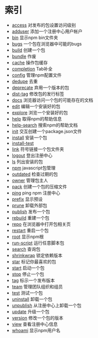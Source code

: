 #  索引
- [access](7.1/7.1.1.md) 对发布的包设置访问级别
- [adduser](7.1/7.1.2.md) 添加一个注册中心用户帐户
- [bin](7.1/7.1.3.md) 显示npm bin文件夹
- [bugs](7.1/7.1.4.md) 一个包在浏览器中可能的bugs
- [build](7.1/7.1.5.md) 创建一个包
- [bundle](7.1/7.1.6.md) 作废
- [cache](7.1/7.1.7.md) 操作包缓存
- [completion](7.1/7.1.8.md) Tab补全
- [config](7.1/7.1.9.md) 管理npm配置文件
- [dedupe](7.1/7.1.10.md) 去重
- [deprecate](7.1/7.1.11.md) 弃用一个版本的包
- [dist-tag](7.1/7.1.12.md) 修改包的发行标签
- [docs](7.1/7.1.13.md) 浏览器访问一个包的可能存在的文档
- [edit](7.1/7.1.14.md) 编辑一个安装好的包
- [explore](7.1/7.1.15.md) 浏览一个安装好的包
- [help](7.1/7.1.16.md) 取得npm的帮助信息
- [help-search](7.1/7.1.17.md) 搜索npm的帮助文档
- [init](7.1/7.1.18.md) 交互创建一个package.json文件
- [install](7.1/7.1.19.md) 安装一个包
- [install-test](7.1/7.1.20.md) 
- [link](7.1/7.1.21.md) 符号链接一个包文件夹
- [logout](7.1/7.1.22.md) 登出注册中心
- [ls](7.1/7.1.23.md) 列出安装的包
- [npm](7.1/7.1.24.md) javascript包管理
- [outdated](7.1/7.1.25.md) 检查过期的包
- [owner](7.1/7.1.26.md) 管理包主人
- [pack](7.1/7.1.27.md) 创建一个包的压缩文件
- [ping](7.1/7.1.28.md) ping npm 注册中心
- [prefix](7.1/7.1.29.md) 显示预设
- [prune](7.1/7.1.30.md) 卸载外部包
- [publish](7.1/7.1.31.md) 发布一个包
- [rebuild](7.1/7.1.32.md) 重建一个包
- [repo](7.1/7.1.33.md) 在浏览器中打开包相关页
- [restart](7.1/7.1.34.md) 重启一个包
- [root](7.1/7.1.35.md) 显示npm根
- [run-script](7.1/7.1.36.md) 运行任意脚本包
- [search](7.1/7.1.37.md) 查询包
- [shrinkwrap](7.1/7.1.38.md) 锁定依赖版本
- [star](7.1/7.1.39.md) 标记你最喜欢的包
- [start](7.1/7.1.40.md) 启动一个包
- [stop](7.1/7.1.41.md) 停止一个包
- [tag](7.1/7.1.42.md) 标示一个发布版本
- [team](7.1/7.1.43.md) 管理团队组织和组员
- [test](7.1/7.1.44.md) 测试一个包
- [uninstall](7.1/7.1.45.md) 卸载一个包
- [unpublish](7.1/7.1.46.md) 从注册中心上卸载一个包
- [update](7.1/7.1.47.md) 升级一个包
- [version](7.1/7.1.48.md) 修改一个包的版本
- [view](7.1/7.1.49.md) 查看注册中心信息
- [whoami](7.1/7.1.50.md) 显示npm用户名